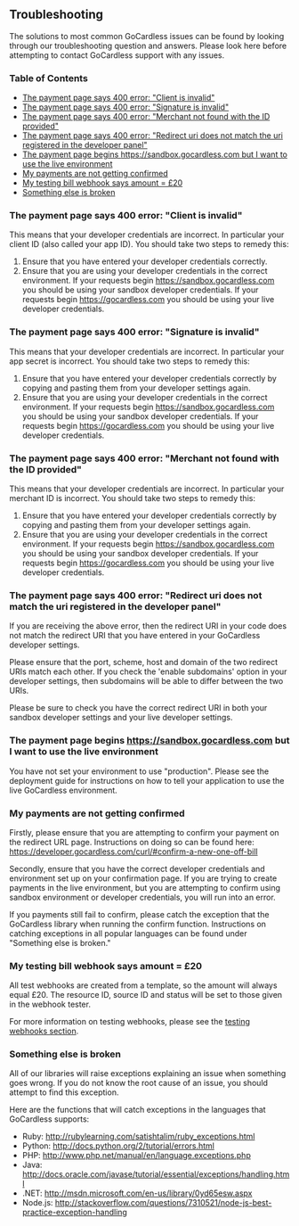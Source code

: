 ## Troubleshooting

The solutions to most common GoCardless issues can be found by looking through our troubleshooting question and answers. Please look here before attempting to contact GoCardless support with any issues.

### Table of Contents

- [The payment page says 400 error: "Client is invalid"](#client-invalid)
- [The payment page says 400 error: "Signature is invalid"](#signature-invalid)
- [The payment page says 400 error: "Merchant not found with the ID provided"](#merchant-invalid)
- [The payment page says 400 error: "Redirect uri does not match the uri registered in the developer panel"](#redirect-invalid)
- [The payment page begins https://sandbox.gocardless.com but I want to use the live environment](#switch-env)
- [My payments are not getting confirmed](#confirm-failure)
- [My testing bill webhook says amount = £20](#webhook-20)
- [Something else is broken](#exception-handling)


### <a name="client-invalid"></a>The payment page says 400 error: "Client is invalid"
This means that your developer credentials are incorrect. In particular your client ID (also called your app ID). You should take two steps to remedy this:

1. Ensure that you have entered your developer credentials correctly.
1. Ensure that you are using your developer credentials in the correct environment. If your requests begin https://sandbox.gocardless.com you should be using your sandbox developer credentials. If your requests begin https://gocardless.com you should be using your live developer credentials.


### <a name="signature-invalid"></a>The payment page says 400 error: "Signature is invalid"
This means that your developer credentials are incorrect. In particular your app secret is incorrect. You should take two steps to remedy this:

1. Ensure that you have entered your developer credentials correctly by copying and pasting them from your developer settings again.
2. Ensure that you are using your developer credentials in the correct environment. If your requests begin https://sandbox.gocardless.com you should be using your sandbox developer credentials. If your requests begin https://gocardless.com you should be using your live developer credentials.


### <a name="merchant-invalid"></a>The payment page says 400 error: "Merchant not found with the ID provided"
This means that your developer credentials are incorrect. In particular your merchant ID is incorrect. You should take two steps to remedy this:

1. Ensure that you have entered your developer credentials correctly by copying and pasting them from your developer settings again.
2. Ensure that you are using your developer credentials in the correct environment. If your requests begin https://sandbox.gocardless.com you should be using your sandbox developer credentials. If your requests begin https://gocardless.com you should be using your live developer credentials.


### <a name="redirect-invalid"></a>The payment page says 400 error: "Redirect uri does not match the uri registered in the developer panel"
If you are receiving the above error, then the redirect URI in your code does not match the redirect URI that you have entered in your GoCardless developer settings.

Please ensure that the port, scheme, host and domain of the two redirect URIs match each other. If you check the 'enable subdomains' option in your developer settings, then subdomains will be able to differ between the two URIs.

Please be sure to check you have the correct redirect URI in both your sandbox developer settings and your live developer settings.


### <a name="switch-env"></a>The payment page begins https://sandbox.gocardless.com but I want to use the live environment
You have not set your environment to use "production". Please see the deployment guide for instructions on how to tell your application to use the live GoCardless environment.


### <a name="confirm-failure"></a>My payments are not getting confirmed
Firstly, please ensure that you are attempting to confirm your payment on the redirect URL page. Instructions on doing so can be found here: https://developer.gocardless.com/curl/#confirm-a-new-one-off-bill

Secondly, ensure that you have the correct developer credentials and environment set up on your confirmation page. If you are trying to create payments in the live environment, but you are attempting to confirm using sandbox environment or developer credentials, you will run into an error.

If you payments still fail to confirm, please catch the exception that the GoCardless library when running the confirm function. Instructions on catching exceptions in all popular languages can be found under "Something else is broken."


### <a name="webhook-20"></a>My testing bill webhook says amount = £20
All test webhooks are created from a template, so the amount will always equal £20. The resource ID, source ID and status will be set to those given in the webhook tester.

For more information on testing webhooks, please see the [testing webhooks section](/php#testing-webhooks).


### <a name="exception-handling"></a>Something else is broken
All of our libraries will raise exceptions explaining an issue when something goes wrong. If you do not know the root cause of an issue, you should attempt to find this exception. 

Here are the functions that will catch exceptions in the languages that GoCardless supports:

- Ruby: http://rubylearning.com/satishtalim/ruby_exceptions.html
- Python: http://docs.python.org/2/tutorial/errors.html
- PHP: http://www.php.net/manual/en/language.exceptions.php
- Java: http://docs.oracle.com/javase/tutorial/essential/exceptions/handling.html
- .NET: http://msdn.microsoft.com/en-us/library/0yd65esw.aspx
- Node.js: http://stackoverflow.com/questions/7310521/node-js-best-practice-exception-handling
